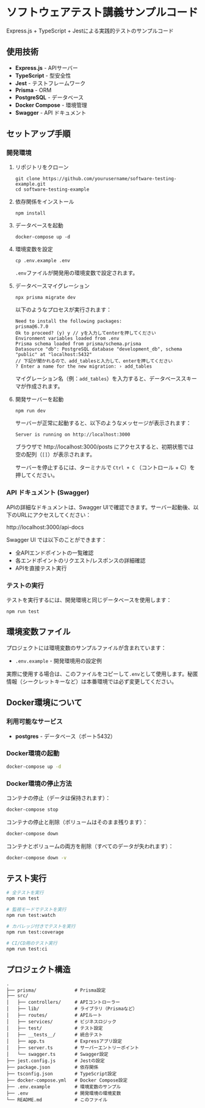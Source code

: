 # ソフトウェアテスト講義サンプルコード

Express.js + TypeScript + Jestによる実践的テストのサンプルコード

## 使用技術

- **Express.js** - APIサーバー
- **TypeScript** - 型安全性
- **Jest** - テストフレームワーク
- **Prisma** - ORM
- **PostgreSQL** - データベース
- **Docker Compose** - 環境管理
- **Swagger** - API ドキュメント

## セットアップ手順

### 開発環境

1. リポジトリをクローン
   ```
   git clone https://github.com/yourusername/software-testing-example.git
   cd software-testing-example
   ```

2. 依存関係をインストール
   ```
   npm install
   ```

3. データベースを起動
   ```
   docker-compose up -d
   ```

4. 環境変数を設定
   ```
   cp .env.example .env
   ```
   `.env`ファイルが開発用の環境変数で設定されます。

5. データベースマイグレーション
   ```
   npx prisma migrate dev
   ```
   
   以下のようなプロセスが実行されます：
   ```
   Need to install the following packages:
   prisma@6.7.0
   Ok to proceed? (y) y // yを入力してenterを押してください
   Environment variables loaded from .env
   Prisma schema loaded from prisma/schema.prisma
   Datasource "db": PostgreSQL database "development_db", schema "public" at "localhost:5432"
   // 下記が聞かれるので、add_tablesと入力して、enterを押してください
   ? Enter a name for the new migration: › add_tables
   ```
   
   マイグレーション名（例：`add_tables`）を入力すると、データベーススキーマが作成されます。

6. 開発サーバーを起動
   ```
   npm run dev
   ```
   
   サーバーが正常に起動すると、以下のようなメッセージが表示されます：
   ```
   Server is running on http://localhost:3000
   ```
   
   ブラウザで http://localhost:3000/posts にアクセスすると、初期状態では空の配列（`[]`）が表示されます。
   
   サーバーを停止するには、ターミナルで `Ctrl + C` （コントロール + C）を押してください。

### API ドキュメント (Swagger)

APIの詳細なドキュメントは、Swagger UIで確認できます。サーバー起動後、以下のURLにアクセスしてください：

http://localhost:3000/api-docs

Swagger UI では以下のことができます：
- 全APIエンドポイントの一覧確認
- 各エンドポイントのリクエスト/レスポンスの詳細確認
- APIを直接テスト実行

### テストの実行

テストを実行するには、開発環境と同じデータベースを使用します：

```
npm run test
```

## 環境変数ファイル

プロジェクトには環境変数のサンプルファイルが含まれています：

- `.env.example` - 開発環境用の設定例

実際に使用する場合は、このファイルをコピーして`.env`として使用します。秘匿情報（シークレットキーなど）は本番環境では必ず変更してください。

## Docker環境について

### 利用可能なサービス

- **postgres** - データベース（ポート5432）

### Docker環境の起動

```bash
docker-compose up -d
```

### Docker環境の停止方法

コンテナの停止（データは保持されます）：
```bash
docker-compose stop
```

コンテナの停止と削除（ボリュームはそのまま残ります）：
```bash
docker-compose down
```

コンテナとボリュームの両方を削除（すべてのデータが失われます）：
```bash
docker-compose down -v
```

## テスト実行

```bash
# 全テストを実行
npm run test

# 監視モードでテストを実行
npm run test:watch

# カバレッジ付きでテストを実行
npm run test:coverage

# CI/CD用のテスト実行
npm run test:ci
```

## プロジェクト構造

```
.
├── prisma/              # Prisma設定
├── src/
│   ├── controllers/     # APIコントローラー
│   ├── lib/             # ライブラリ（Prismaなど）
│   ├── routes/          # APIルート
│   ├── services/        # ビジネスロジック
│   ├── test/            # テスト設定
│   ├── __tests__/       # 統合テスト
│   ├── app.ts           # Expressアプリ設定
│   ├── server.ts        # サーバーエントリーポイント
│   └── swagger.ts       # Swagger設定
├── jest.config.js       # Jestの設定
├── package.json         # 依存関係
├── tsconfig.json        # TypeScript設定
├── docker-compose.yml   # Docker Compose設定
├── .env.example         # 環境変数のサンプル
├── .env                 # 開発環境の環境変数
└── README.md            # このファイル
``` 